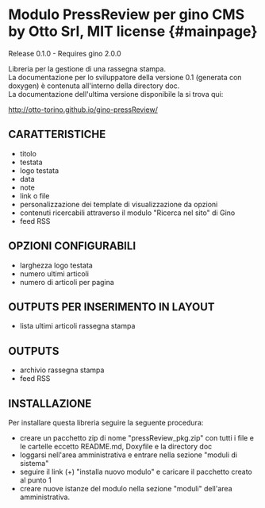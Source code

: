Modulo PressReview per gino CMS by Otto Srl, MIT license      {#mainpage}
===================================================================
Release 0.1.0 - Requires gino 2.0.0

Libreria per la gestione di una rassegna stampa.   
La documentazione per lo sviluppatore della versione 0.1 (generata con doxygen) è contenuta all'interno della directory doc.   
La documentazione dell'ultima versione disponibile la si trova qui:    

http://otto-torino.github.io/gino-pressReview/

CARATTERISTICHE
------------------------------
- titolo
- testata
- logo testata
- data
- note
- link o file
- personalizzazione dei template di visualizzazione da opzioni
- contenuti ricercabili attraverso il modulo "Ricerca nel sito" di Gino
- feed RSS

OPZIONI CONFIGURABILI
------------------------------
- larghezza logo testata
- numero ultimi articoli
- numero di articoli per pagina


OUTPUTS PER INSERIMENTO IN LAYOUT
----------------------------------
- lista ultimi articoli rassegna stampa

OUTPUTS
------------------------------
- archivio rassegna stampa
- feed RSS

INSTALLAZIONE
------------------------------
Per installare questa libreria seguire la seguente procedura:

- creare un pacchetto zip di nome "pressReview_pkg.zip" con tutti i file e le cartelle eccetto README.md, Doxyfile e la directory doc
- loggarsi nell'area amministrativa e entrare nella sezione "moduli di sistema"
- seguire il link (+) "installa nuovo modulo" e caricare il pacchetto creato al punto 1
- creare nuove istanze del modulo nella sezione "moduli" dell'area amministrativa.
